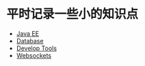 # 平时记录一些小的知识点

- [Java EE](Javaee.md)
- [Database](Database.md)
- [Develop Tools](Tools.md)
- [Websockets](Websockets.md)


